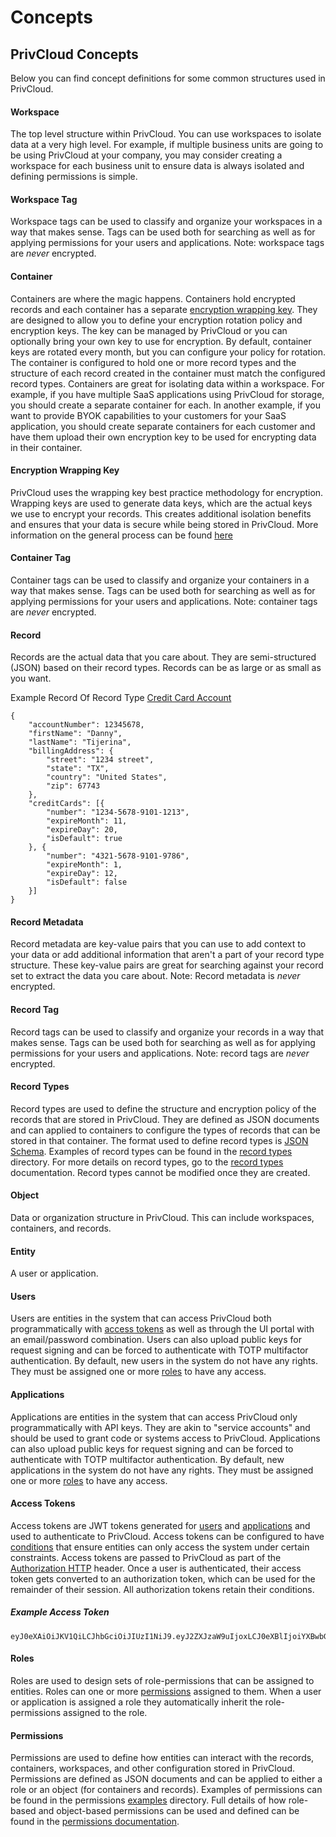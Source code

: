 # Concepts

## PrivCloud Concepts
Below you can find concept definitions for some common structures used in PrivCloud.

#### Workspace
The top level structure within PrivCloud. You can use workspaces to isolate data at a very high level. For example, 
if multiple business units are going to be using PrivCloud at your company, you may consider creating a workspace for each 
business unit to ensure data is always isolated and defining permissions is simple.

#### Workspace Tag
Workspace tags can be used to classify and organize your workspaces in a way that makes sense. Tags can be used both for searching
as well as for applying permissions for your users and applications. Note: workspace tags are *never* encrypted.

#### Container
Containers are where the magic happens. Containers hold encrypted records and each container has a separate [encryption wrapping 
key](#encryption-wrapping-key). They are designed to allow you to define your encryption rotation policy and encryption keys. 
The key can be managed by PrivCloud or you can optionally bring your own key to use for encryption. By default, container 
keys are rotated every month, but you can configure your policy for rotation. The container 
is configured to hold one or more record types and the structure of each record created in the container must match the 
configured record types. Containers are great for isolating data within a workspace. For example, if you have multiple SaaS 
applications using PrivCloud for storage, you should create a separate container for each. In another example, if you want 
to provide BYOK capabilities to your customers for your SaaS application, you should create separate containers for each 
customer and have them upload their own encryption key to be used for encrypting data in their container. 

#### Encryption Wrapping Key
PrivCloud uses the wrapping key best practice methodology for encryption. Wrapping keys are used to generate data keys, 
which are the actual keys we use to encrypt your records. This creates additional isolation benefits and ensures that your 
data is secure while being stored in PrivCloud. More information on the general process can be found [here](https://cloud.google.com/kms/docs/key-wrapping)

#### Container Tag
Container tags can be used to classify and organize your containers in a way that makes sense. Tags can be used both for searching
as well as for applying permissions for your users and applications. Note: container tags are *never* encrypted.

#### Record
Records are the actual data that you care about. They are semi-structured (JSON) based on their record types. Records can 
be as large or as small as you want. 


Example Record Of Record Type [Credit Card Account](examples/credit_cards_account_record.json)

```
{
	"accountNumber": 12345678,
	"firstName": "Danny",
	"lastName": "Tijerina",
	"billingAddress": {
		"street": "1234 street",
		"state": "TX",
		"country": "United States",
		"zip": 67743
	},
	"creditCards": [{
		"number": "1234-5678-9101-1213",
		"expireMonth": 11,
		"expireDay": 20,
		"isDefault": true
	}, {
		"number": "4321-5678-9101-9786",
		"expireMonth": 1,
		"expireDay": 12,
		"isDefault": false
	}]
}
```

#### Record Metadata
Record metadata are key-value pairs that you can use to add context to your data or add additional information that aren't a part 
of your record type structure. These key-value pairs are great for searching against your record set to extract the data
you care about. Note: Record metadata is *never* encrypted.

#### Record Tag
Record tags can be used to classify and organize your records in a way that makes sense. Tags can be used both for searching
as well as for applying permissions for your users and applications. Note: record tags are *never* encrypted.

#### Record Types
Record types are used to define the structure and encryption policy of the records that are stored in PrivCloud. They are 
defined as JSON documents and can applied to containers to configure the types of records that can be stored in that 
container.  The format used to define record types is [JSON Schema](https://json-schema.org/). Examples of record types 
can be found in the [record types](examples/record_types) directory. For more details on record types, go to the 
[record types](documentation/record-types.md) documentation. Record types cannot be modified once they are created.

#### Object
Data or organization structure in PrivCloud. This can include workspaces, containers, and records. 

#### Entity
A user or application.

#### Users
Users are entities in the system that can access PrivCloud both programmatically with [access tokens](#access-tokens) as well as through 
the UI portal with an email/password combination. Users can also upload public keys for request signing and can be forced 
to authenticate with TOTP multifactor authentication. By default, new users in the system do not have any rights. They must 
be assigned one or more [roles](#roles) to have any access.

#### Applications
Applications are entities in the system that can access PrivCloud only programmatically with API keys. They are akin to 
"service accounts" and should be used to grant code or systems access to PrivCloud. Applications can also upload public keys 
for request signing and can be forced to authenticate with TOTP multifactor authentication. By default, new applications
 in the system do not have any rights. They must be assigned one or more [roles](#roles) to have any access.

#### Access Tokens
Access tokens are JWT tokens generated for [users](#users) and [applications](#applications) and used to authenticate to PrivCloud.
Access tokens can be configured to have [conditions](documentation/conditions.md) that ensure entities can only access the
system under certain constraints. Access tokens are passed to PrivCloud as part of the [Authorization HTTP](https://swagger.io/docs/specification/authentication/bearer-authentication/)
header. Once a user is authenticated, their access token gets converted to an authorization token, which can be used for the 
remainder of their session. All authorization tokens retain their conditions.

##### Example Access Token
```
eyJ0eXAiOiJKV1QiLCJhbGciOiJIUzI1NiJ9.eyJ2ZXJzaW9uIjoxLCJ0eXBlIjoiYXBwbGljYXRpb25fYWNjZXNzIiwic3VidHlwZSI6ImFwaSIsIm5hbWUiOiJmb28iLCJpZCI6MSwidXVpZCI6IjEyZWJiNWMwMTE3NzRiNzc5NGI3NGZhYWVhYTdkNmYxIiwiZm9yX3NpdGUiOiJodHRwczovL3RoaXNvbmUucHJpdmNsb3VkLmNvbSIsImlzc3VlZF90aW1lc3RhbXAiOiIyMDIxLTAxLTMwVDEyOjM1OjMxLjU4NDA2NiIsInNpZ25hdHVyZV9wdWJsaWNfa2V5IjoibGFramFsc2tkZmthc2pkZmtzamRmIiwidGFncyI6WyJtZmFfcHJlc2VudCJdLCJqdGlfYXV0aF90b2tlbiI6ImVhMTY4ZWU5MmIzOTQwNDY5OGU0YThjNmNhYmY5YmNhIiwiY29uZGl0aW9ucyI6e319.xl0eEqeOKXetWtVIymz8RQsep0TyAWmq8tRc2jJCCAE
```

#### Roles
Roles are used to design sets of role-permissions that can be assigned to entities. Roles can one or more
[permissions](permissions.md) assigned to them. When a user or application is assigned a role they automatically
inherit the role-permissions assigned to the role. 

#### Permissions
Permissions are used to define how entities can interact with the records, containers, workspaces, and other
configuration stored in PrivCloud. Permissions are defined as JSON documents and can be applied to either a role 
 or an object (for containers and records). Examples of permissions can be found in the permissions [examples](examples/permissions) 
 directory.  Full details of how role-based and object-based permissions can be used and defined can be found in the 
 [permissions documentation](permissions.md).